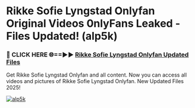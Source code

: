# Rikke Sofie Lyngstad Onlyfan Original Videos 0nlyFans Leaked - Files Updated! (alp5k)

<h3>🔴 CLICK HERE 🌐==►► <a href="https://tinyurl.com/3hn5wdd3" rel="nofollow">Rikke Sofie Lyngstad Onlyfan Updated Files</a></h3>

Get Rikke Sofie Lyngstad Onlyfan and all content. Now you can access all videos and pictures of Rikke Sofie Lyngstad Onlyfan. New Updated Files 2025!

[![alp5k](https://i.imgur.com/4HnBqBT.gif)](https://tinyurl.com/3hn5wdd3)
